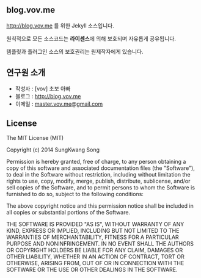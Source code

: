 ## blog.vov.me

http://blog.vov.me 를 위한 Jekyll 소스입니다.

원칙적으로 모든 소스코드는 **라이센스**에 의해 보호되며 자유롭게 공유됩니다.

템플릿과 플러그인 소스의 보호권리는 원제작자에게 있습니다.

## 연구원 소개

* 작성자 : [vov] 초보 아빠
* 블로그 : http://blog.vov.me
* 이메일 : [master.vov.me@gmail.com](mailto:master.vov.me@gmail.com)


## License

The MIT License (MIT)

Copyright (c) 2014 SungKwang Song

Permission is hereby granted, free of charge, to any person obtaining a copy
of this software and associated documentation files (the "Software"), to deal
in the Software without restriction, including without limitation the rights
to use, copy, modify, merge, publish, distribute, sublicense, and/or sell
copies of the Software, and to permit persons to whom the Software is
furnished to do so, subject to the following conditions:

The above copyright notice and this permission notice shall be included in all
copies or substantial portions of the Software.

THE SOFTWARE IS PROVIDED "AS IS", WITHOUT WARRANTY OF ANY KIND, EXPRESS OR
IMPLIED, INCLUDING BUT NOT LIMITED TO THE WARRANTIES OF MERCHANTABILITY,
FITNESS FOR A PARTICULAR PURPOSE AND NONINFRINGEMENT. IN NO EVENT SHALL THE
AUTHORS OR COPYRIGHT HOLDERS BE LIABLE FOR ANY CLAIM, DAMAGES OR OTHER
LIABILITY, WHETHER IN AN ACTION OF CONTRACT, TORT OR OTHERWISE, ARISING FROM,
OUT OF OR IN CONNECTION WITH THE SOFTWARE OR THE USE OR OTHER DEALINGS IN THE
SOFTWARE.
